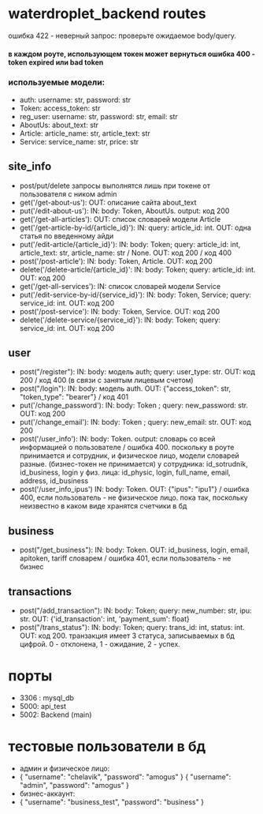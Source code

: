 # waterdroplet_backend routes
ошибка 422 - неверный запрос: проверьте ожидаемое body/query.
#### в каждом роуте, использующем токен может вернуться ошибка 400 - token expired или bad token

### используемые модели:
- auth: username: str, password: str
- Token: access_token: str
- reg_user: username: str, password: str, email: str
- AboutUs: about_text: str
- Article: article_name: str, article_text: str
- Service: service_name: str, price: str


## site_info 
- post/put/delete запросы выполнятся лишь при токене от пользователя с ником admin
- get('/get-about-us'): OUT: описание сайта about_text 
- put('/edit-about-us'): IN: body: Token, AboutUs. output: код 200
- get('/get-all-articles'): OUT: список словарей модели Article
- get('/get-article-by-id/{article_id}'): IN: query: article_id: int. OUT: одна статья по введенному айди
- put('/edit-article/{article_id}'): IN: body: Token; query: article_id: int, article_text: str, article_name: str / None. OUT: код 200 / код 400
- post('/post-article'): IN: body: Token, Article. OUT: код 200
- delete('/delete-article/{article_id}': IN: body: Token; query: article_id: int. OUT: код 200
- get('/get-all-services'): IN: список словарей модели Service
- put('/edit-service-by-id/{service_id}'): IN: body: Token, Service; query: service_id: int. OUT: код 200
- post('/post-service'): IN: body: Token, Service. OUT: код 200
- delete('/delete-service/{service_id}'): IN: body: Token; query: service_id: int. OUT: код 200


## user
- post("/register"): IN: body: модель auth; query: user_type: str. OUT: код 200 / код 400 (в связи с занятым лицевым счетом)
- post("/login"): IN: body: модель auth. OUT: {"access_token": str, "token_type": "bearer"} / код 401
- put('/change_password'): IN: body: Token ; query: new_password: str. OUT: код 200
- put('/change_email'): IN: body: Token ; query: new_email: str. OUT: код 200
- post('/user_info'): IN: body: Token. output: словарь со всей информацией о пользователе / ошибка 400. поскольку в роуте
принимается и сотрудник, и физическое лицо, модели словарей разные. (бизнес-токен не принимается)
у сотрудника: id_sotrudnik, id_business, login
у физ. лица: id_physic, login, full_name, email, address, id_business
- post('/user_info_ipus') IN: body: Token. OUT: {"ipus": "ipu1"} / ошибка 400, если пользователь - не физическое лицо. пока так, поскольку неизвестно в каком виде хранятся счетчики в бд

## business
- post("/get_business"): IN: body: Token. OUT: id_business, login, email, apitoken, tariff словарем / ошибка 401, если пользователь - не бизнес

## transactions
- post("/add_transaction"): IN: body: Token; query: new_number: str, ipu: str. OUT: {'id_transaction': int, 'payment_sum': float}
- post("/trans_status"): IN: body: Token; query: trans_id: int, status: int. OUT: код 200.
транзакция имеет 3 статуса, записываемых в бд цифрой. 0 - отклонена, 1 - ожидание, 2 - успех.


# порты
- 3306 : mysql_db
- 5000: api_test 
- 5002: Backend (main)


# тестовые пользователи в бд
- админ и физическое лицо:
- {
  "username": "chelavik",
  "password": "amogus"
}
{
  "username": "admin",
  "password": "amogus"
}
- бизнес-аккаунт:
- {
  "username": "business_test",
  "password": "business"
}